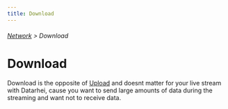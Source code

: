 ```yaml
---
title: Download
---
```

###### [Network](../wiki/network-technology.html) > Download

# Download

Download is the opposite of [Upload](../wiki/upload.html) and doesnt matter for your live stream with Datarhei, cause you want to send large amounts of data during the streaming and want not to receive data.
